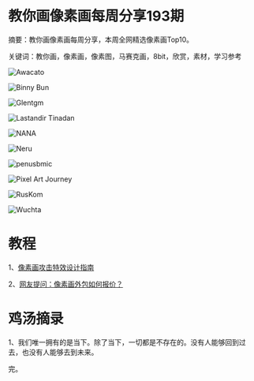 # 教你画像素画每周分享193期

摘要：教你画像素画每周分享，本周全网精选像素画Top10。

关键词：教你画，像素画，像素图，马赛克画，8bit，欣赏，素材，学习参考

![Awacato](https://tva1.sinaimg.cn/large/e6c9d24ely1h4fc72zr1bj20up0u0jvs.jpg)

![Binny Bun](https://tva1.sinaimg.cn/large/e6c9d24ely1h4fc76sr5ej216p0u0q4q.jpg)

![Glentgm](https://tva1.sinaimg.cn/large/e6c9d24ely1h4fc75yhi6j20u014zdgt.jpg)

![Lastandir Tinadan](https://tva1.sinaimg.cn/large/e6c9d24ely1h4fc75eubtj20qo0qognz.jpg)

![NANA](https://tva1.sinaimg.cn/large/e6c9d24ely1h4fc73k5j9j20xc0p0tba.jpg)

![Neru](https://tva1.sinaimg.cn/large/e6c9d24ely1h4fc77a21uj20wo0so402.jpg)

![penusbmic](https://tva1.sinaimg.cn/large/e6c9d24ely1h4fc74ch3zj20up0u0jvs.jpg)

![Pixel Art Journey](https://tva1.sinaimg.cn/large/e6c9d24ely1h4fc73ymcbj20u010oju9.jpg)

![RusKom](https://tva1.sinaimg.cn/large/e6c9d24ely1h4fc7504waj20u00u0jsw.jpg)

![Wuchta](https://tva1.sinaimg.cn/large/e6c9d24ely1h4fc76gmxqj20u00u00t6.jpg)

# 教程

1、[像素画攻击特效设计指南](https://mp.weixin.qq.com/s/WIx9gmvh9dNlkWFntB-18Q)

2、[网友提问：像素画外包如何报价？](https://mp.weixin.qq.com/s/AIkqtU1i3PpcPEwA7CUvNA)

# 鸡汤摘录

1、我们唯一拥有的是当下。除了当下，一切都是不存在的。没有人能够回到过去，也没有人能够去到未来。

完。
